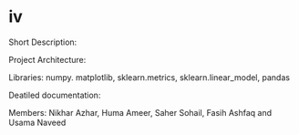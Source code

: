 # iv


<a> Short Description:</a>

Project Architecture: 

Libraries: numpy. matplotlib, sklearn.metrics, sklearn.linear_model, pandas

Deatiled documentation:

Members: Nikhar Azhar, Huma Ameer, Saher Sohail, Fasih Ashfaq and Usama Naveed
